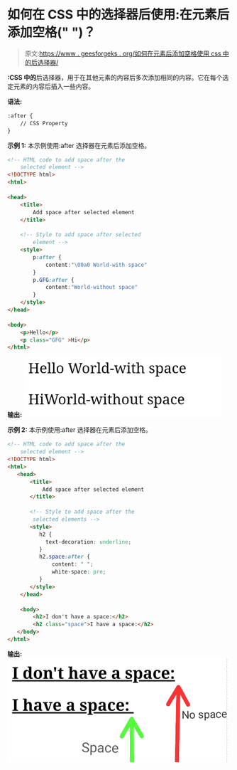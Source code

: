 # 如何在 CSS 中的选择器后使用:在元素后添加空格(" ")？

> 原文:[https://www . geesforgeks . org/如何在元素后添加空格使用 css 中的后选择器/](https://www.geeksforgeeks.org/how-to-add-space-after-an-element-using-after-selector-in-css/)

**:CSS 中的**后选择器，用于在其他元素的内容后多次添加相同的内容。它在每个选定元素的内容后插入一些内容。

**语法:**

```html
:after {
    // CSS Property
}
```

**示例 1:** 本示例使用:after 选择器在元素后添加空格。

```html
<!-- HTML code to add space after the
    selected element -->
<!DOCTYPE html>
<html>

<head>
    <title>
        Add space after selected element
    </title>

    <!-- Style to add space after selected
        element -->
    <style>
        p:after { 
            content:"\00a0 World-with space"
        }
        p.GFG:after { 
            content:"World-without space"
        }
    </style>
</head>

<body>
    <p>Hello</p>
    <p class="GFG" >Hi</p>
</html>
```

**输出:**
![](img/1452e65b5e2e5167acf5355c12c4be6e.png)

**示例 2:** 本示例使用:after 选择器在元素后添加空格。

```html
<!-- HTML code to add space after the
    selected element -->
<!DOCTYPE html>
<html>
   <head>
       <title>
           Add space after selected element
       </title>

       <!-- Style to add space after the
        selected elements -->
       <style>
          h2 {
            text-decoration: underline;
          }
          h2.space:after {
              content: " ";
              white-space: pre;
          }
       </style>
    </head>

    <body>
        <h2>I don't have a space:</h2>
        <h2 class="space">I have a space:</h2>
   </body>
</html>
```

**输出:**
![](img/82e704e1eb14068164fb45bd6f3ecced.png)